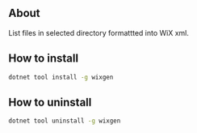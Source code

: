 ## About

List files in selected directory formattted into WiX xml.

## How to install

```bash
dotnet tool install -g wixgen
```

## How to uninstall

```bash
dotnet tool uninstall -g wixgen
```

